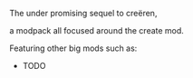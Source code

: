 The under promising sequel to creëren,

a modpack all focused around the create mod.



Featuring other big mods such as:

- TODO